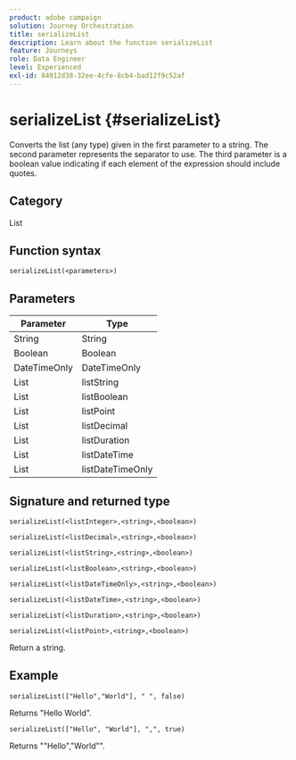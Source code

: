 ```yaml
---
product: adobe campaign
solution: Journey Orchestration
title: serializeList
description: Learn about the function serializeList
feature: Journeys
role: Data Engineer
level: Experienced
exl-id: 84912d38-32ee-4cfe-8cb4-bad12f9c52af
---
```

# serializeList {#serializeList}

Converts the list (any type) given in the first parameter to a string. The second parameter represents the separator to use. The third parameter is a boolean value indicating if each element of the expression should include quotes.

## Category

List

## Function syntax

`serializeList(<parameters>)`

## Parameters

| Parameter | Type             |
|-----------|------------------|
| String    | String           |
| Boolean   | Boolean          |
| DateTimeOnly | DateTimeOnly  |
| List      | listString       |
| List      | listBoolean      |
| List      | listPoint        |
| List      | listDecimal      |
| List      | listDuration     |
| List      | listDateTime     |
| List      | listDateTimeOnly |

## Signature and returned type

`serializeList(<listInteger>,<string>,<boolean>)`

`serializeList(<listDecimal>,<string>,<boolean>)`

`serializeList(<listString>,<string>,<boolean>)`

`serializeList(<listBoolean>,<string>,<boolean>)`

`serializeList(<listDateTimeOnly>,<string>,<boolean>)`

`serializeList(<listDateTime>,<string>,<boolean>)`

`serializeList(<listDuration>,<string>,<boolean>)`

`serializeList(<listPoint>,<string>,<boolean>)`

Return a string.

## Example

`serializeList(["Hello","World"], " ", false)`

Returns "Hello World".

`serializeList(["Hello", "World"], ",", true)`

Returns ""Hello","World"".
